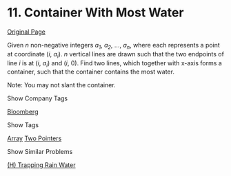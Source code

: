 # 11. Container With Most Water

[Original Page](https://leetcode.com/problems/container-with-most-water/)

Given _n_ non-negative integers _a<sub>1</sub>_, _a<sub>2</sub>_, ..., _a<sub>n</sub>_, where each represents a point at coordinate (_i_, _a<sub>i</sub>_). _n_ vertical lines are drawn such that the two endpoints of line _i_ is at (_i_, _a<sub>i</sub>_) and (_i_, 0). Find two lines, which together with x-axis forms a container, such that the container contains the most water.

Note: You may not slant the container.

<div>

<div id="company_tags" class="btn btn-xs btn-warning">Show Company Tags</div>

<span class="hidebutton">[Bloomberg](/company/bloomberg/)</span></div>

<div>

<div id="tags" class="btn btn-xs btn-warning">Show Tags</div>

<span class="hidebutton">[Array](/tag/array/) [Two Pointers](/tag/two-pointers/)</span></div>

<div>

<div id="similar" class="btn btn-xs btn-warning">Show Similar Problems</div>

<span class="hidebutton">[(H) Trapping Rain Water](/problems/trapping-rain-water/)</span></div>